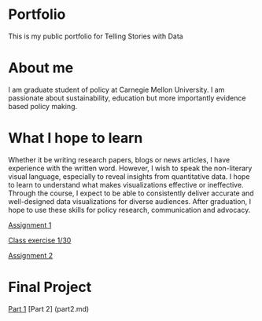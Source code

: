# Portfolio
This is my public portfolio for Telling Stories with Data

# About me

I am graduate student of policy at Carnegie Mellon University. I am passionate about sustainability, education but more importantly evidence based policy making. 

# What I hope to learn

Whether it be writing research papers, blogs or news articles, I have experience with the written word. However, I wish to speak the non-literary visual language, especially to reveal insights from quantitative data. I hope to learn to understand what makes visualizations effective or ineffective. Through the course, I expect to be able to consistently deliver accurate and well-designed data visualizations for diverse audiences. 
After graduation, I hope to use these skills for policy research, communication and advocacy. 

[Assignment 1](/dataviz2.md)

[Class exercise 1/30](classex1.md)

[Assignment 2](/dataviz3.md)

# Final Project 
[Part 1](FPproposal.md)
[Part 2] (part2.md)
